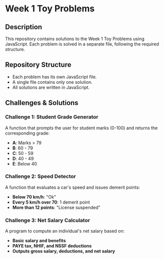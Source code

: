 # Week 1 Toy Problems  

## Description  
This repository contains solutions to the Week 1 Toy Problems using JavaScript. Each problem is solved in a separate file, following the required structure.  

## Repository Structure  
- Each problem has its own JavaScript file.  
- A single file contains only one solution.  
- All solutions are written in JavaScript.  

## Challenges & Solutions  

### Challenge 1: Student Grade Generator  
A function that prompts the user for student marks (0-100) and returns the corresponding grade:  

- **A**: Marks > 79  
- **B**: 60 - 79  
- **C**: 50 - 59  
- **D**: 40 - 49  
- **E**: Below 40  

### Challenge 2: Speed Detector  
A function that evaluates a car's speed and issues demerit points:  

- **Below 70 km/h**: "Ok"  
- **Every 5 km/h over 70**: 1 demerit point  
- **More than 12 points**: "License suspended"  

### Challenge 3: Net Salary Calculator  
A program to compute an individual's net salary based on:  

- **Basic salary and benefits**  
- **PAYE tax, NHIF, and NSSF deductions**  
- **Outputs gross salary, deductions, and net salary**  
